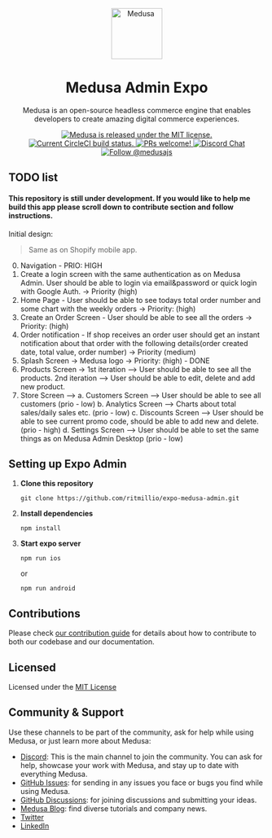 
<p align="center">
  <a href="https://www.medusa-commerce.com">
    <img alt="Medusa" src="https://user-images.githubusercontent.com/7554214/153162406-bf8fd16f-aa98-4604-b87b-e13ab4baf604.png" width="100" />
  </a>
</p>
<h1 align="center">
  Medusa Admin Expo
</h1>
<p align="center">
Medusa is an open-source headless commerce engine that enables developers to create amazing digital commerce experiences.
</p>
<p align="center">
  <a href="https://github.com/medusajs/medusa/blob/master/LICENSE">
    <img src="https://img.shields.io/badge/license-MIT-blue.svg" alt="Medusa is released under the MIT license." />
  </a>
  <a href="https://circleci.com/gh/medusajs/medusa">
    <img src="https://circleci.com/gh/medusajs/medusa.svg?style=shield" alt="Current CircleCI build status." />
  </a>
  <a href="https://github.com/medusajs/medusa/blob/master/CONTRIBUTING.md">
    <img src="https://img.shields.io/badge/PRs-welcome-brightgreen.svg?style=flat" alt="PRs welcome!" />
  </a>
  <a href="https://discord.gg/xpCwq3Kfn8">
    <img src="https://img.shields.io/badge/chat-on%20discord-7289DA.svg" alt="Discord Chat" />
  </a>
  <a href="https://twitter.com/intent/follow?screen_name=medusajs">
    <img src="https://img.shields.io/twitter/follow/medusajs.svg?label=Follow%20@medusajs" alt="Follow @medusajs" />
  </a>
</p>

## TODO list
#### This repository is still under development. If you would like to help me build this app please scroll down to contribute section and follow instructions.
Initial design:
>Same as on Shopify mobile app.
0. Navigation - PRIO: HIGH
1. Create a login screen with the same authentication as on Medusa Admin. User should be able to login via email&password or quick login with Google Auth. -> Priority (high)
2. Home Page - User should be able to see todays total order number and some chart with the weekly orders -> Priority: (high)
3. Create an Order Screen - User should be able to see all the orders -> Priority: (high)
4. Order notification - If shop receives an order user should get an instant notification about that order with the following details(order created date, total value, order number) -> Priority (medium)
5. Splash Screen -> Medusa logo -> Priority: (high) - DONE
6. Products Screen -> 1st iteration --> User should be able to see all the products. 2nd iteration --> User should be able to edit, delete and add new product.
7. Store Screen --> 
	a. Customers Screen --> User should be able to see all customers (prio - low)
	b. Analytics Screen --> Charts about total sales/daily sales etc. (prio - low)
	c. Discounts Screen --> User should be able to see current promo code, should be able to add new and delete. (prio - high)
	d. Settings Screen --> User should be able to set the same things as on Medusa Admin Desktop (prio - low)
	
## Setting up Expo Admin

1. **Clone this repository**
   ```
   git clone https://github.com/ritmillio/expo-medusa-admin.git
   ```
2. **Install dependencies**
   ```
   npm install
   ```
3. **Start expo server**
   ```
   npm run ios
   ```
   or
      ```
   npm run android
   ```


## Contributions

Please check [our contribution guide](https://github.com/medusajs/medusa/blob/master/CONTRIBUTING.md) for details about how to contribute to both our codebase and our documentation.

## Licensed

Licensed under the [MIT License](https://github.com/medusajs/medusa/blob/master/LICENSE)


## Community & Support

Use these channels to be part of the community, ask for help while using Medusa, or just learn more about Medusa:

- [Discord](https://discord.gg/medusajs): This is the main channel to join the community. You can ask for help, showcase your work with Medusa, and stay up to date with everything Medusa.
- [GitHub Issues](https://github.com/medusajs/medusa/issues): for sending in any issues you face or bugs you find while using Medusa.
- [GitHub Discussions](https://github.com/medusajs/medusa/discussions): for joining discussions and submitting your ideas.
- [Medusa Blog](https://medusajs.com/blog/): find diverse tutorials and company news.
- [Twitter](https://twitter.com/medusajs)
- [LinkedIn](https://www.linkedin.com/company/medusajs)
